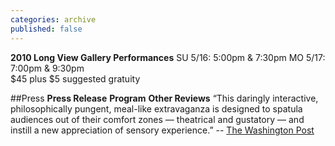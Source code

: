 ```yaml
---
categories: archive
published: false
---
```


**2010 Long View Gallery Performances**
SU 5/16: 5:00pm & 7:30pm 
MO 5/17: 7:00pm & 9:30pm  
$45 plus $5 suggested gratuity

##Press
**Press Release**
**Program**
**Other Reviews**
“This daringly interactive, philosophically pungent, meal-like extravaganza is designed to spatula audiences out of their comfort zones — theatrical and gustatory — and instill a new appreciation of sensory experience.”
-- [The Washington Post](http://www.washingtonpost.com/gog/performing-arts/a-tactile-dinner,1157229/critic-review.html)